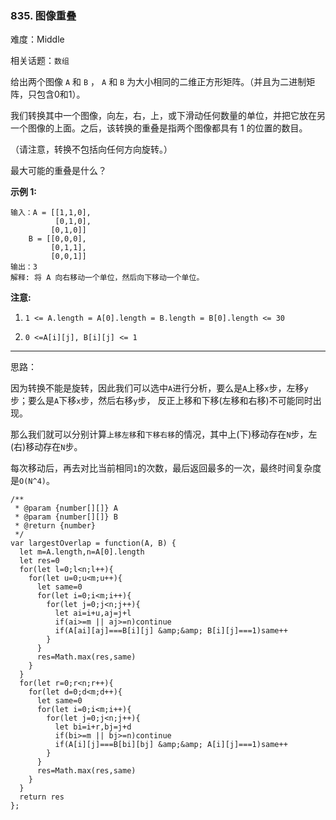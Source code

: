 ### 835. 图像重叠

难度：Middle

相关话题：`数组`

给出两个图像  `A`  和  `B` ， `A`  和  `B` 为大小相同的二维正方形矩阵。（并且为二进制矩阵，只包含0和1）。



我们转换其中一个图像，向左，右，上，或下滑动任何数量的单位，并把它放在另一个图像的上面。之后，该转换的重叠是指两个图像都具有 1 的位置的数目。



（请注意，转换不包括向任何方向旋转。）



最大可能的重叠是什么？



**示例 1:** 



```
输入：A = [[1,1,0],
          [0,1,0],
         [0,1,0]]
    B = [[0,0,0],
         [0,1,1],
         [0,0,1]]
输出：3
解释: 将 A 向右移动一个单位，然后向下移动一个单位。
```


**注意:** 




1.  `1 <= A.length = A[0].length = B.length = B[0].length <= 30` 

2.  `0 <=A[i][j], B[i][j] <= 1` 






-----

思路：

因为转换不能是旋转，因此我们可以选中`A`进行分析，要么是`A`上移`x`步，左移`y`步；要么是`A`下移`x`步，然后右移`y`步，
反正上移和下移(左移和右移)不可能同时出现。

那么我们就可以分别计算`上移左移`和`下移右移`的情况，其中上(下)移动存在`N`步，左(右)移动存在`N`步。

每次移动后，再去对比当前相同`1`的次数，最后返回最多的一次，最终时间复杂度是`O(N^4)`。

```
/**
 * @param {number[][]} A
 * @param {number[][]} B
 * @return {number}
 */
var largestOverlap = function(A, B) {
  let m=A.length,n=A[0].length
  let res=0
  for(let l=0;l<n;l++){
    for(let u=0;u<m;u++){
      let same=0
      for(let i=0;i<m;i++){
        for(let j=0;j<n;j++){
          let ai=i+u,aj=j+l
          if(ai>=m || aj>=n)continue
          if(A[ai][aj]===B[i][j] &amp;&amp; B[i][j]===1)same++
        }
      }
      res=Math.max(res,same)
    }
  }
  for(let r=0;r<n;r++){
    for(let d=0;d<m;d++){
      let same=0
      for(let i=0;i<m;i++){
        for(let j=0;j<n;j++){
          let bi=i+r,bj=j+d
          if(bi>=m || bj>=n)continue
          if(A[i][j]===B[bi][bj] &amp;&amp; A[i][j]===1)same++
        }
      }
      res=Math.max(res,same)
    }
  }
  return res
};
```

